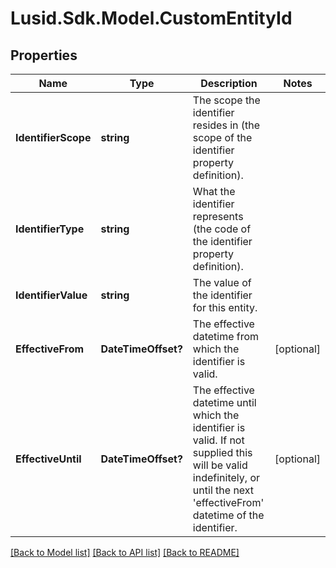 # Lusid.Sdk.Model.CustomEntityId

## Properties

Name | Type | Description | Notes
------------ | ------------- | ------------- | -------------
**IdentifierScope** | **string** | The scope the identifier resides in (the scope of the identifier property definition). | 
**IdentifierType** | **string** | What the identifier represents (the code of the identifier property definition). | 
**IdentifierValue** | **string** | The value of the identifier for this entity. | 
**EffectiveFrom** | **DateTimeOffset?** | The effective datetime from which the identifier is valid. | [optional] 
**EffectiveUntil** | **DateTimeOffset?** | The effective datetime until which the identifier is valid. If not supplied this will be valid indefinitely, or until the next &#39;effectiveFrom&#39; datetime of the identifier. | [optional] 

[[Back to Model list]](../README.md#documentation-for-models) [[Back to API list]](../README.md#documentation-for-api-endpoints) [[Back to README]](../README.md)

